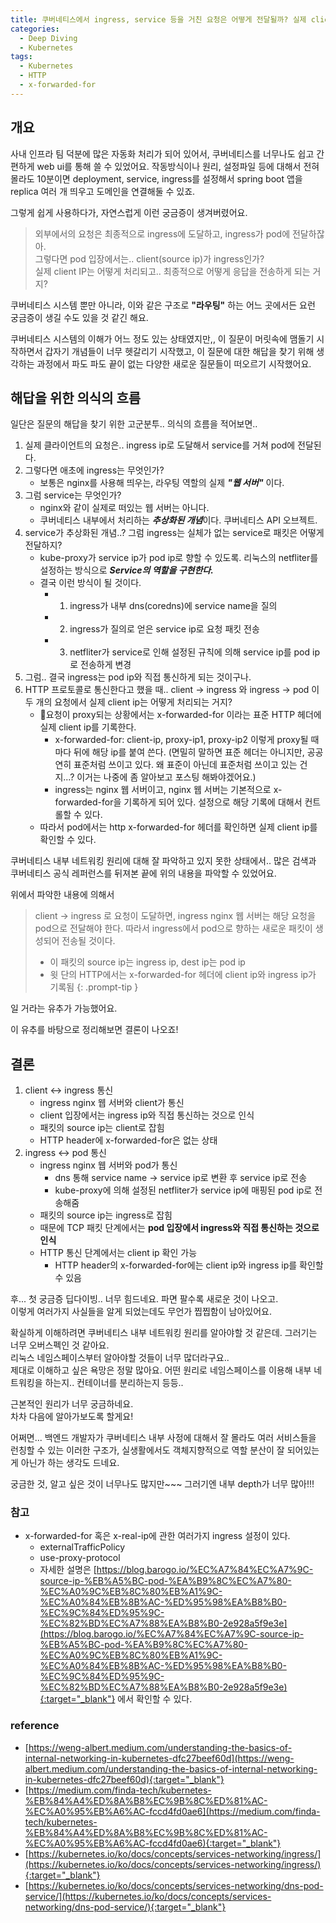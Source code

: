 ```yaml
---
title: 쿠버네티스에서 ingress, service 등을 거친 요청은 어떻게 전달될까? 실제 client IP는 유지될까?
categories:
  - Deep Diving
  - Kubernetes
tags:
  - Kubernetes
  - HTTP
  - x-forwarded-for
---
```


## 개요

사내 인프라 팀 덕분에 많은 자동화 처리가 되어 있어서, 쿠버네티스를 너무나도 쉽고 간편하게 web ui를 통해 쓸 수 있었어요. 작동방식이나 원리, 설정파일 등에 대해서 전혀 몰라도 10분이면 deployment, service, ingress를 설정해서 spring boot 앱을 replica 여러 개 띄우고 도메인을 연결해둘 수 있죠.

그렇게 쉽게 사용하다가, 자연스럽게 이런 궁금증이 생겨버렸어요.

> 외부에서의 요청은 최종적으로 ingress에 도달하고, ingress가 pod에 전달하잖아.  
> 그렇다면 pod 입장에서는.. client(source ip)가 ingress인가?  
> 실제 client IP는 어떻게 처리되고.. 최종적으로 어떻게 응답을 전송하게 되는 거지?

쿠버네티스 시스템 뿐만 아니라, 이와 같은 구조로 **"라우팅"** 하는 어느 곳에서든 요런 궁금증이 생길 수도 있을 것 같긴 해요.

쿠버네티스 시스템의 이해가 어느 정도 있는 상태였지만,, 이 질문이 머릿속에 맴돌기 시작하면서 갑자기 개념들이 너무 헷갈리기 시작했고, 이 질문에 대한 해답을 찾기 위해 생각하는 과정에서 파도 파도 끝이 없는 다양한 새로운 질문들이 떠오르기 시작했어요.

## 해답을 위한 의식의 흐름

일단은 질문의 해답을 찾기 위한 고군분투.. 의식의 흐름을 적어보면..

1. 실제 클라이언트의 요청은.. ingress ip로 도달해서 service를 거쳐 pod에 전달된다.
2. 그렇다면 애초에 ingress는 무엇인가?
	- 보통은 nginx를 사용해 띄우는, 라우팅 역할의 실제 ***"웹 서버"*** 이다.
3. 그럼 service는 무엇인가?
	- nginx와 같이 실제로 떠있는 웹 서버는 아니다.
	- 쿠버네티스 내부에서 처리하는 ***추상화된 개념***이다. 쿠버네티스 API 오브젝트.
4. service가 추상화된 개념..? 그럼 ingress는 실체가 없는 service로 패킷은 어떻게 전달하지?
	- kube-proxy가 service ip가 pod ip로 향할 수 있도록. 리눅스의 netfliter를 설정하는 방식으로 ***Service의 역할을 구현한다.***
	- 결국 이런 방식이 될 것이다.
		- 1) ingress가 내부 dns(coredns)에 service name을 질의
		- 2) ingress가 질의로 얻은 service ip로 요청 패킷 전송
		- 3) netfliter가 service로 인해 설정된 규칙에 의해 service ip를 pod ip로 전송하게 변경
5. 그럼.. 결국 ingress는 pod ip와 직접 통신하게 되는 것이구나.
6. HTTP 프로토콜로 통신한다고 했을 때.. client -> ingress 와 ingress -> pod 이 두 개의 요청에서 실제 client ip는 어떻게 처리되는 거지?
	- 요청이 proxy되는 상황에서는 x-forwarded-for 이라는 표준 HTTP 헤더에 실제 client ip를 기록한다.
		- x-forwarded-for: client-ip, proxy-ip1, proxy-ip2
		  이렇게 proxy될 때 마다 뒤에 해당 ip를 붙여 쓴다. (면밀히 말하면 표준 헤더는 아니지만, 공공연히 표준처럼 쓰이고 있다. 왜 표준이 아닌데 표준처럼 쓰이고 있는 건지...? 이거는 나중에 좀 알아보고 포스팅 해봐야겠어요.)
		- ingress는 nginx 웹 서버이고, nginx 웹 서버는 기본적으로 x-forwarded-for을 기록하게 되어 있다. 설정으로 해당 기록에 대해서 컨트롤할 수 있다.
	- 따라서 pod에서는 http x-forwarded-for 헤더를 확인하면 실제 client ip를 확인할 수 있다.

쿠버네티스 내부 네트워킹 원리에 대해 잘 파악하고 있지 못한 상태에서.. 많은 검색과 쿠버네티스 공식 레퍼런스를 뒤져본 끝에 위의 내용을 파악할 수 있었어요.

위에서 파악한 내용에 의해서

> client -> ingress 로 요청이 도달하면, ingress nginx 웹 서버는 해당 요청을 pod으로 전달해야 한다.
> 따라서 ingress에서 pod으로 향하는 새로운 패킷이 생성되어 전송될 것이다.  
> - 이 패킷의 source ip는 ingress ip, dest ip는 pod ip
> - 윗 단의 HTTP에서는 x-forwarded-for 헤더에 client ip와 ingress ip가 기록됨
{: .prompt-tip }

일 거라는 유추가 가능했어요.

이 유추를 바탕으로 정리해보면 결론이 나오죠!

## 결론

1. client <-> ingress 통신
	- ingress nginx 웹 서버와 client가 통신
	- client 입장에서는 ingress ip와 직접 통신하는 것으로 인식
	- 패킷의 source ip는 client로 잡힘
	- HTTP header에 x-forwarded-for은 없는 상태
2. ingress <-> pod 통신
	- ingress nginx 웹 서버와 pod가 통신
		- dns 통해 service name -> service ip로 변환 후 service ip로 전송
		- kube-proxy에 의해 설정된 netfliter가 service ip에 매핑된 pod ip로 전송해줌
	- 패킷의 source ip는 ingress로 잡힘
	- 때문에 TCP 패킷 단계에서는 **pod 입장에서 ingress와 직접 통신하는 것으로 인식**
	- HTTP 통신 단계에서는 client ip 확인 가능
		- HTTP header의 x-forwarded-for에는 client ip와 ingress ip를 확인할 수 있음

후... 첫 궁금증 딥다이빙.. 너무 힘드네요. 파면 팔수록 새로운 것이 나오고.  
이렇게 여러가지 사실들을 알게 되었는데도 무언가 찝찝함이 남아있어요.  
  
확실하게 이해하려면 쿠버네티스 내부 네트워킹 원리를 알아야할 것 같은데. 그러기는 너무 오버스펙인 것 같아요.  
리눅스 네임스페이스부터 알아야할 것들이 너무 많더라구요..  
제대로 이해하고 싶은 욕망은 정말 많아요. 어떤 원리로 네임스페이스를 이용해 내부 네트워킹을 하는지.. 컨테이너를 분리하는지 등등..  
  
근본적인 원리가 너무 궁금하네요.  
차차 다음에 알아가보도록 할게요!

어쩌면... 백엔드 개발자가 쿠버네티스 내부 사정에 대해서 잘 몰라도 여러 서비스들을 런칭할 수 있는 이러한 구조가, 실생활에서도 객체지향적으로 역할 분산이 잘 되어있는 게 아닌가 하는 생각도 드네요.

궁금한 것, 알고 싶은 것이 너무나도 많지만~~~ 그러기엔 내부 depth가 너무 많아!!!

### 참고

- x-forwarded-for 혹은 x-real-ip에 관한 여러가지 ingress 설정이 있다.
	- externalTrafficPolicy
	- use-proxy-protocol
	- 자세한 설명은 [https://blog.barogo.io/%EC%A7%84%EC%A7%9C-source-ip-%EB%A5%BC-pod-%EA%B9%8C%EC%A7%80-%EC%A0%9C%EB%8C%80%EB%A1%9C-%EC%A0%84%EB%8B%AC-%ED%95%98%EA%B8%B0-%EC%9C%84%ED%95%9C-%EC%82%BD%EC%A7%88%EA%B8%B0-2e928a5f9e3e](https://blog.barogo.io/%EC%A7%84%EC%A7%9C-source-ip-%EB%A5%BC-pod-%EA%B9%8C%EC%A7%80-%EC%A0%9C%EB%8C%80%EB%A1%9C-%EC%A0%84%EB%8B%AC-%ED%95%98%EA%B8%B0-%EC%9C%84%ED%95%9C-%EC%82%BD%EC%A7%88%EA%B8%B0-2e928a5f9e3e){:target="_blank"} 에서 확인할 수 있다.

### reference

- [https://weng-albert.medium.com/understanding-the-basics-of-internal-networking-in-kubernetes-dfc27beef60d](https://weng-albert.medium.com/understanding-the-basics-of-internal-networking-in-kubernetes-dfc27beef60d){:target="_blank"}
- [https://medium.com/finda-tech/kubernetes-%EB%84%A4%ED%8A%B8%EC%9B%8C%ED%81%AC-%EC%A0%95%EB%A6%AC-fccd4fd0ae6](https://medium.com/finda-tech/kubernetes-%EB%84%A4%ED%8A%B8%EC%9B%8C%ED%81%AC-%EC%A0%95%EB%A6%AC-fccd4fd0ae6){:target="_blank"}
- [https://kubernetes.io/ko/docs/concepts/services-networking/ingress/](https://kubernetes.io/ko/docs/concepts/services-networking/ingress/){:target="_blank"}
- [https://kubernetes.io/ko/docs/concepts/services-networking/dns-pod-service/](https://kubernetes.io/ko/docs/concepts/services-networking/dns-pod-service/){:target="_blank"}